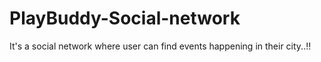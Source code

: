PlayBuddy-Social-network
========================

It's a social network where user can find events happening in their city..!!